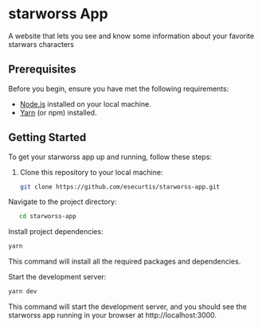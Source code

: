 # starworss App

A website that lets you see and know some information about your favorite starwars characters

## Prerequisites

Before you begin, ensure you have met the following requirements:

- [Node.js](https://nodejs.org/) installed on your local machine.
- [Yarn](https://classic.yarnpkg.com/en/docs/install) (or npm) installed.

## Getting Started

To get your starworss app up and running, follow these steps:

1. Clone this repository to your local machine:

   ```bash
   git clone https://github.com/esecurtis/starworss-app.git
   ```

Navigate to the project directory:

```bash
   cd starworss-app
```
Install project dependencies:

```bash
yarn
```
This command will install all the required packages and dependencies.

Start the development server:

```bash
yarn dev
```

This command will start the development server, and you should see the starworss app running in your browser at http://localhost:3000.

